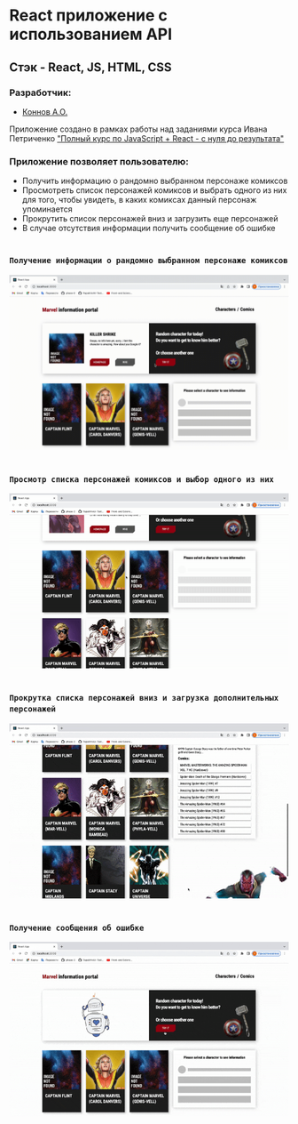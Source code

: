 # React приложение с использованием API 
## Стэк - React, JS, HTML, CSS
### Разработчик:
- [Коннов А.О.]

Приложение создано в рамках работы над заданиями курса Ивана Петриченко ["Полный курс по JavaScript + React - с нуля до результата"]

### Приложение позволяет пользователю:
- Получить информацию о рандомно выбранном персонаже комиксов 
- Просмотреть список персонажей комиксов и выбрать одного из них для того, чтобы увидеть, в каких комиксах данный персонаж упоминается
- Прокрутить список персонажей вниз и загрузить еще персонажей
- В случае отсутствия информации получить сообщение об ошибке
#
### `Получение информации о рандомно выбранном персонаже комиксов`

![randomCharacter](gifs/randomChar.gif)
#
### `Просмотр списка персонажей комиксов и выбор одного из них`

![chaInformation](gifs/charInfo.gif)
#
### `Прокрутка списка персонажей вниз и загрузка дополнительных персонажей`
 
![loadMore](gifs/loadMore.gif)
#
### `Получение сообщения об ошибке`
 
![errorMessage](gifs/errorMessage.gif)



[Коннов А.О.]: https://github.com/AlekFletch
["Полный курс по JavaScript + React - с нуля до результата"]: https://www.udemy.com/course/javascript_full/
